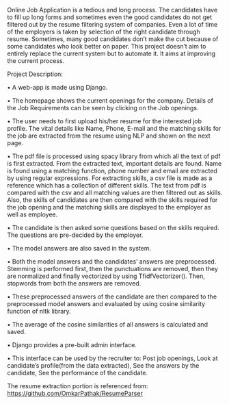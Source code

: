 Online Job Application is a tedious and long process. The candidates have to fill up long forms and sometimes even the good candidates do not get filtered out by the resume filtering system of companies. Even a lot of time of the employers is taken by selection of the right candidate through resume. Sometimes, many good candidates don’t make the cut because of some candidates who look better on paper. This project doesn’t aim to entirely replace the current system but to automate it. It aims at improving the current process.

Project Description:

•	A web-app is made using Django.

•	The homepage shows the current openings for the company. Details of the Job Requirements can be seen by clicking on the Job openings.

•	The user needs to first upload his/her resume for the interested job profile. The vital details like Name, Phone, E-mail and the matching skills for the job are extracted from the resume using NLP and shown on the next page.

•	The pdf file is processed using spacy library from which all the text of pdf is first extracted. From the extracted text, important details are found. Name is found using a matching function, phone number and email are extracted by using regular expressions. For extracting skills, a csv file is made as a reference which has a collection of different skills. The text from pdf is compared with the csv and all matching values are then filtered out as skills. Also, the skills of candidates are then compared with the skills required for the job opening and the matching skills are displayed to the employer as well as employee.

•	The candidate is then asked some questions based on the skills required. The questions are pre-decided by the employer.

•	The model answers are also saved in the system.

•	Both the model answers and the candidates’ answers are preprocessed. Stemming is performed first, then the punctuations are removed, then they are normalized and finally vectorized by using TfidfVectorizer(). Then, stopwords from both the answers are removed.

•	These preprocessed answers of the candidate are then compared to the preprocessed model answers and evaluated by using cosine similarity function of nltk library.

•	The average of the cosine similarities of all answers is calculated and saved.

•	Django provides a pre-built admin interface.

•	This interface can be used by the recruiter to:
Post job openings, Look at candidate’s profile(from the data extracted), See the answers by the candidate, See the performance of the candidate.


The resume extraction portion is referenced from:
https://github.com/OmkarPathak/ResumeParser
